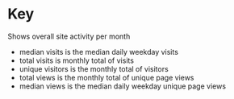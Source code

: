 Key
====

Shows overall site activity per month

- median visits is the median daily weekday visits
- total visits is monthly total of visits
- unique visitors is the monthly total of visitors
- total views is the monthly total of unique page views
- median views is the median daily weekday unique page views
